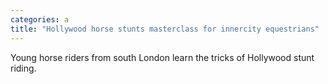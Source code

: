 ```yaml
---
categories: a
title: "Hollywood horse stunts masterclass for innercity equestrians"
---
```

Young horse riders from south London learn the tricks of Hollywood stunt riding.